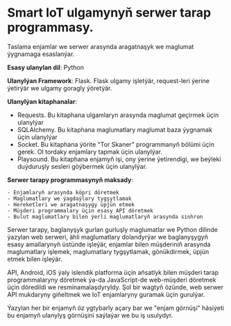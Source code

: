 # Smart IoT ulgamynyň serwer tarap programmasy.

Taslama enjamlar we serwer arasynda aragatnaşyk we maglumat ýygnamaga esaslanýar.

**Esasy ulanylan dil**: Python

**Ulanylýan Framework**: Flask. Flask ulgamy işletýär, request-leri ýerine ýetirýär we ulgamy goragly ýöretýär.

**Ulanylýan kitaphanalar**:

- Requests. Bu kitaphana ulgamlaryn arasynda maglumat geçirmek üçin ulanylýar
- SQLAlchemy. Bu kitaphana maglumatlary maglumat baza ýygnamak üçin ulanylýar
- Socket. Bu kitaphana ýörite "Tor Skaner" programmanyň bölümi üçin gerek. Ol tordaky enjamlary tapmak üçin ulanylýar.
- Playsound. Bu kitaphana enjamyň işi, ony ýerine ýetirendigi, we beýleki duýduruşly sesleri göýbermek üçin ulanylýar. 


**Serwer tarapy programmasynyň maksady**:

	- Enjamlaryň arasynda köpri döretmek
	- Maglumatlary we ýagdaýlary tygşytlamak
	- Hereketleri we aragatnaşygy üpjün etmek
	- Müşderi programmalary üçin esasy API döretmek
	- Bulut maglumatlary bilen ýerli maglumatlaryň arasynda sinhron

Serwer tarapy, baglanyşyk gurlan gurluşly maglumatlar we Python dilinde ýazylan web serweri, ähli maglumatlary dolandyrýar we baglanyşygyň esasy amallarynyň üstünde işleýär, enjamlar bilen müşderiniň arasynda maglumatlary işlemek, maglumatlary tygşytlamak, gönükdirmek, üpjün etmek bilen işleýär.

API, Android, iOS ýaly islendik platforma üçin aňsatlyk bilen müşderi tarap programmalaryny döretmek ýa-da JavaScript-de web-müşderi döretmek üçin döredildi we resminamalaşdyryldy. Şol bir wagtyň özünde, web serwer API mukdaryny giňeltmek we IoT enjamlaryny guramak üçin gurulýar.

Ýazylan her bir enjamyň öz ygtybarly açary bar we "enjam görnüşi" häsiýeti bu enjamyň ulanylyş görnüşini saýlaýar we bu iş usulydyr.
